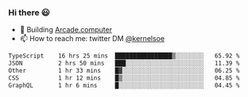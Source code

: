 ### Hi there 😃

- 🔨 Building [Arcade.computer](https://arcade.computer)
- 📫 How to reach me: twitter DM [@kernelsoe](https://twitter.com/kernelsoe)

<!--START_SECTION:waka-->

```txt
TypeScript    16 hrs 25 mins  ████████████████▒░░░░░░░░   65.92 %
JSON          2 hrs 50 mins   ███░░░░░░░░░░░░░░░░░░░░░░   11.39 %
Other         1 hr 33 mins    █▓░░░░░░░░░░░░░░░░░░░░░░░   06.25 %
CSS           1 hr 12 mins    █▒░░░░░░░░░░░░░░░░░░░░░░░   04.85 %
GraphQL       1 hr 6 mins     █░░░░░░░░░░░░░░░░░░░░░░░░   04.45 %
```

<!--END_SECTION:waka-->
